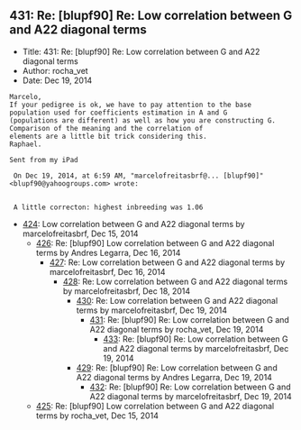 ## 431: Re: [blupf90] Re: Low correlation between G and A22 diagonal terms

- Title: 431: Re: [blupf90] Re: Low correlation between G and A22 diagonal terms
- Author: rocha_vet
- Date: Dec 19, 2014
```
Marcelo,
If your pedigree is ok, we have to pay attention to the base population used for coefficients estimation in A and G
(populations are different) as well as how you are constructing G. Comparison of the meaning and the correlation of
elements are a little bit trick considering this. 
Raphael.

Sent from my iPad

 On Dec 19, 2014, at 6:59 AM, "marcelofreitasbrf@... [blupf90]" <blupf90@yahoogroups.com> wrote:


 A little correcton: highest inbreeding was 1.06
```

- [424](0424.md): Low correlation between G and A22 diagonal terms by marcelofreitasbrf, Dec 15, 2014
    - [426](0426.md): Re: [blupf90] Low correlation between G and A22 diagonal terms by Andres Legarra, Dec 16, 2014
        - [427](0427.md): Re: Low correlation between G and A22 diagonal terms by marcelofreitasbrf, Dec 16, 2014
            - [428](0428.md): Re: Low correlation between G and A22 diagonal terms by marcelofreitasbrf, Dec 18, 2014
                - [430](0430.md): Re: Low correlation between G and A22 diagonal terms by marcelofreitasbrf, Dec 19, 2014
                    - [431](0431.md): Re: [blupf90] Re: Low correlation between G and A22 diagonal terms by rocha_vet, Dec 19, 2014
                        - [433](0433.md): Re: [blupf90] Re: Low correlation between G and A22 diagonal terms by marcelofreitasbrf, Dec 19, 2014
                - [429](0429.md): Re: [blupf90] Re: Low correlation between G and A22 diagonal terms by Andres Legarra, Dec 19, 2014
                    - [432](0432.md): Re: [blupf90] Re: Low correlation between G and A22 diagonal terms by marcelofreitasbrf, Dec 19, 2014
    - [425](0425.md): Re: [blupf90] Low correlation between G and A22 diagonal terms by rocha_vet, Dec 15, 2014

